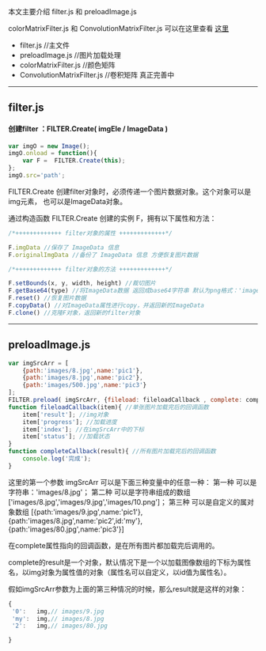 
本文主要介绍 filter.js 和 preloadImage.js

colorMatrixFilter.js 和 ConvolutionMatrixFilter.js 可以在这里查看 [这里](http://www.indent.top/blog/tags/filter/)

 * filter.js //主文件
 * preloadImage.js //图片加载处理
 * colorMatrixFilter.js //颜色矩阵
 * ConvolutionMatrixFilter.js //卷积矩阵 真正完善中

---
## filter.js
#### 创建filter ：FILTER.Create( imgEle / ImageData )
``` javascript
var imgO = new Image();
imgO.onload = function(){
    var F =  FILTER.Create(this);
};
imgO.src='path';
```
FILTER.Create 创建filter对象时，必须传递一个图片数据对象。这个对象可以是img元素，  也可以是ImageData对象。

通过构造函数 FILTER.Create 创建的实例 F，拥有以下属性和方法：
``` javascript
/*+++++++++++++ filter对象的属性 +++++++++++++*/

F.imgData //保存了 ImageData 信息
F.originalImgData //备份了 ImageData 信息 方便恢复图片数据

/*+++++++++++++ filter对象的方法 +++++++++++++*/

F.setBounds(x, y, width, height) //裁切图片
F.getBase64(type) //将ImageData数据 返回成base64字符串 默认为png格式：'image/png'；返回字符串
F.reset() //恢复图片数据
F.copyData() //对ImageData属性进行copy，并返回新的ImageData
F.clone() //克隆F对象，返回新的filter对象
```

---
## preloadImage.js
``` javascript
var imgSrcArr = [
    {path:'images/8.jpg',name:'pic1'},
    {path:'images/8.jpg',name:'pic2'},
    {path:'images/500.jpg',name:'pic3'}
];
FILTER.preload( imgSrcArr, {fileload: fileloadCallback , complete: completeCallback} );
function fileloadCallback(item){ //单张图片加载完后的回调函数
    item['result']; //img对象
    item['progress']; //加载进度
    item['index']; //在imgSrcArr中的下标
    item['status']; //加载状态
}
function completeCallback(result){ //所有图片加载完后的回调函数
    console.log('完成');
}
```
这里的第一个参数 imgSrcArr 可以是下面三种变量中的任意一种：
第一种 可以是字符串：'images/8.jpg'；
第二种 可以是字符串组成的数组 ['images/8.jpg','images/9.jpg','images/10.png']；
第三种 可以是自定义的属对象数组 [{path:'images/9.jpg',name:'pic1'},{path:'images/8.jpg',name:'pic2',id:'my'},{path:'images/80.jpg',name:'pic3'}]

在complete属性指向的回调函数，是在所有图片都加载完后调用的。

complete的result是一个对象，默认情况下是一个以加载图像数组的下标为属性名，以img对象为属性值的对象（属性名可以自定义，以id值为属性名）。

假如imgSrcArr参数为上面的第三种情况的时候，那么result就是这样的对象：

``` javascript
{
 '0':	img,// images/9.jpg
 'my':	img,// images/8.jpg
 '2':	img,// images/80.jpg

}
```


